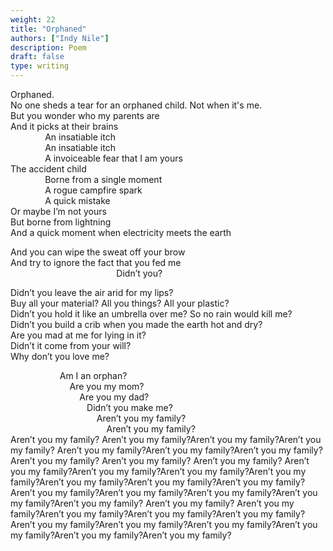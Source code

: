 ```yaml
---
weight: 22
title: "Orphaned"
authors: ["Indy Nile"]
description: Poem
draft: false
type: writing
---
```


Orphaned.  
No one sheds a tear for an orphaned child. Not when it's me.  
But you wonder who my parents are  
And it picks at their brains  
&nbsp; &nbsp; &nbsp; &nbsp; &nbsp; &nbsp; &nbsp; An insatiable itch  
&nbsp; &nbsp; &nbsp; &nbsp; &nbsp; &nbsp; &nbsp; An insatiable itch  
&nbsp; &nbsp; &nbsp; &nbsp; &nbsp; &nbsp; &nbsp; A invoiceable fear that I am yours  
The accident child  
&nbsp; &nbsp; &nbsp; &nbsp; &nbsp; &nbsp; &nbsp; Borne from a single moment   
&nbsp; &nbsp; &nbsp; &nbsp; &nbsp; &nbsp; &nbsp; A rogue campfire spark  
&nbsp; &nbsp; &nbsp; &nbsp; &nbsp; &nbsp; &nbsp; A quick mistake  
Or maybe I’m not yours  
But borne from lightning  
And a quick moment when electricity meets the earth

And you can wipe the sweat off your brow  
And try to ignore the fact that you fed me  
&nbsp; &nbsp; &nbsp; &nbsp; &nbsp; &nbsp; &nbsp;&nbsp; &nbsp; &nbsp; &nbsp; &nbsp; &nbsp; &nbsp; &nbsp; &nbsp; &nbsp; &nbsp; &nbsp; &nbsp; &nbsp; &nbsp; Didn’t you?

Didn’t you leave the air arid for my lips?  
Buy all your material? All you things? All your plastic?  
Didn’t you hold it like an umbrella over me? So no rain would kill me?  
Didn’t you build a crib when you made the earth hot and dry?  
Are you mad at me for lying in it?  
Didn’t it come from your will?  
Why don’t you love me?

&nbsp; &nbsp; &nbsp; &nbsp; &nbsp; &nbsp; &nbsp; &nbsp; &nbsp; &nbsp; Am I an orphan?  
&nbsp; &nbsp; &nbsp; &nbsp; &nbsp; &nbsp; &nbsp; &nbsp; &nbsp; &nbsp; &nbsp; &nbsp; Are you my mom?  
&nbsp; &nbsp; &nbsp; &nbsp; &nbsp; &nbsp; &nbsp; &nbsp; &nbsp; &nbsp; &nbsp; &nbsp; &nbsp; &nbsp; Are you my dad?  
&nbsp; &nbsp; &nbsp; &nbsp; &nbsp; &nbsp; &nbsp;&nbsp; &nbsp; &nbsp; &nbsp; &nbsp; &nbsp; &nbsp; &nbsp; &nbsp; Didn’t you make me?  
&nbsp; &nbsp; &nbsp; &nbsp; &nbsp; &nbsp; &nbsp;&nbsp; &nbsp; &nbsp; &nbsp; &nbsp; &nbsp; &nbsp; &nbsp; &nbsp; &nbsp; &nbsp; Aren’t you my family?  
&nbsp; &nbsp; &nbsp; &nbsp; &nbsp; &nbsp; &nbsp;&nbsp; &nbsp; &nbsp; &nbsp; &nbsp; &nbsp; &nbsp; &nbsp; &nbsp; &nbsp; &nbsp; &nbsp; &nbsp; Aren’t you my family?  
Aren’t you my family? Aren’t you my family?Aren’t you my family?Aren’t you my family? Aren’t you my family?Aren’t you my family?Aren’t you my family?Aren’t you my family? Aren’t you my family? Aren’t you my family? Aren’t you my family?Aren’t you my family?Aren’t you my family?Aren’t you my family?Aren’t you my family?Aren’t you my family?Aren’t you my family?Aren’t you my family?Aren’t you my family?Aren’t you my family?Aren’t you my family?Aren’t you my family? Aren’t you my family? Aren’t you my family?Aren’t you my family?Aren’t you my family?Aren’t you my family?Aren’t you my family?Aren’t you my family?Aren’t you my family?Aren’t you my family?Aren’t you my family?Aren’t you my family?
